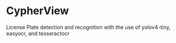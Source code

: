 # CypherView
License Plate detection and recognition with the use of yolov4-tiny, easyocr, and tesseractocr
